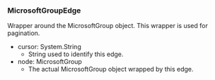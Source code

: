 ### MicrosoftGroupEdge
Wrapper around the MicrosoftGroup object. This wrapper is used for pagination.

- cursor: System.String
  - String used to identify this edge.
- node: MicrosoftGroup
  - The actual MicrosoftGroup object wrapped by this edge.
